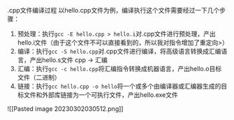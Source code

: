 .cpp文件编译过程
以hello.cpp文件为例，编译执行这个文件需要经过一下几个步骤：

1. 预处理：执行`gcc -E hello.cpp > hello.i`对.cpp文件进行预处理，产出hello.i文件（由于这个文件不可以直接看到的，所以我对指令增加了重定向>）
2. 编译：执行`gcc -S hello.cpp`对.cpp文件进行编译，将高级语言转换成汇编语言，产出hello.s文件  cpp -> 汇编
3. 汇编：执行`gcc -c hello.cpp`将汇编指令转换成机器语言，产出hello.o目标文件（二进制）
4. 链接：执行`gcc hello.cpp -o hello`将一个或多个由编译器或汇编器生成的目标文件和外部库链接为一个可执行文件，产出hello.exe文件


![[Pasted image 20230302030512.png]]